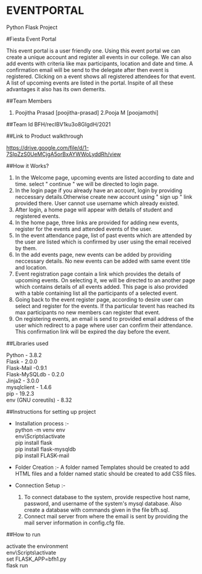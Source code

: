# EVENTPORTAL
Python Flask Project


#Fiesta Event Portal

This event portal is a user friendly one. Using this event portal we can create a unique account and register all events in our college. We can also add events with criteria like max participants, location and date and time. A confirmation email will be send to the delegate after then event is registered. Clicking on a event  shows all registered attendees for that event. A list of upcoming events are listed in the portal. Inspite of all these advantages it also has its own demerits.




##Team Members
1. Poojitha Prasad [poojitha-prasad]
2.Pooja M [poojamothi]


##Team Id
BFH/recIBV1ku3o8GIgdH/2021

##Link to Product walkthrough

https://drive.google.com/file/d/1-7SIpZzS0UeMCjgA5orBxAYWWoLyddRh/view

##How it Works?

1. In the Welcome page, upcoming events are listed according to date and time. select " continue " we will be directed to login page.
2. In the login page if you already have an account, login by providing neccessary details.Otherwise create new account using " sign up " link provided there. User cannot use username which already existed.
3. After login, a home page will appear with details of student and  registered events.
4. In the home page, three links are provided for adding new events, register for the events and attended events of the user.
5. In the event attendance page, list of past events which are attended by the user are listed which is confirmed by user using the email received by them.
6. In the add events page, new events can be added by providing neccessary details. No new events can be added with same event title and location. 
7. Event registration page contain a link which provides the details of upcoming events. On selecting it, we will be directed to an another page which contains details of all events added. This page is also provided with a table containing list all the participants of a selected event.
8. Going back to the event register page, according to desire user can select and register for the events. If tha particular tevent has reached its max participants no new members can register that event.
9. On registering events, an email is send to provided email address of  the user which redirect to a page where user can confirm their attendance. This confirmation link will be expired the day before the  event.
 




##Libraries used

Python - 3.8.2                   
Flask  - 2.0.0   
Flask-Mail -0.9.1   
Flask-MySQLdb - 0.2.0   
Jinja2 - 3.0.0   
mysqlclient - 1.4.6  
pip - 19.2.3    
env (GNU coreutils) - 8.32

##Instructions for setting up project

* Installation process :-  
     python -m venv env     
     env\Scripts\activate      
     pip install flask    
     pip install flask-mysqldb   
     pip install FLASK-mail

* Folder Creation :- 
    A folder named Templates should be created to add HTML files and a folder named static should be created to add CSS files.
  
* Connection Setup :-
    1. To connect database to the system, provide respective host name, password, and username of the system's mysql database. Also create a database with commands given in the file bfh.sql.
    2. Connect mail server from where the email is sent by providing the mail server information in config.cfg file.

##How to run   

 activate the environment   
 env\Scripts\activate   
 set FLASK_APP=bfh1.py   
 flask run   
